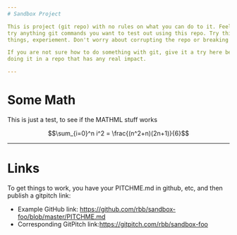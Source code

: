 ```yaml
---
# Sandbox Project

This is project (git repo) with no rules on what you can do to it. Feel free to
try anything git commands you want to test out using this repo. Try things, test
things, experiement. Don't worry about corrupting the repo or breaking anything.

If you are not sure how to do something with git, give it a try here before
doing it in a repo that has any real impact.

---
```


# Some Math

This is just a test, to see if the MATHML stuff works

$$\sum_{i=0}^n i^2 = \frac{(n^2+n)(2n+1)}{6}$$

---

# Links

To get things to work, you have your PITCHME.md in github, etc, and then publish a gitpitch link:

- Example GitHub link: https://github.com/rbb/sandbox-foo/blob/master/PITCHME.md
- Corresponding GitPitch link:https://gitpitch.com/rbb/sandbox-foo 

